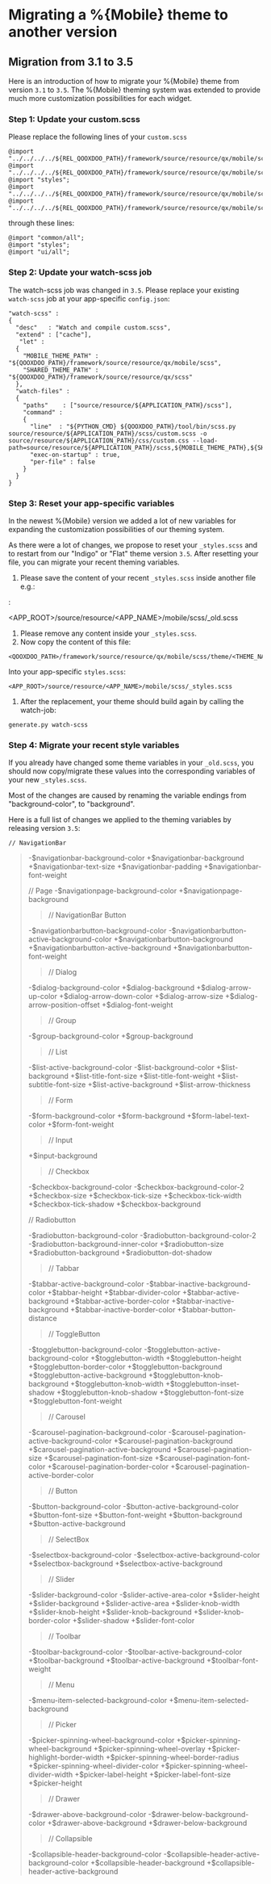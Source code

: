 Migrating a %{Mobile} theme to another version
==============================================

Migration from 3.1 to 3.5
-------------------------

Here is an introduction of how to migrate your %{Mobile} theme from version `3.1` to `3.5`. The %{Mobile} theming system was extended to provide much more customization possibilities for each widget.

### Step 1: Update your custom.scss

Please replace the following lines of your `custom.scss`

    @import "../../../../${REL_QOOXDOO_PATH}/framework/source/resource/qx/mobile/scss/common/base";
    @import "../../../../${REL_QOOXDOO_PATH}/framework/source/resource/qx/mobile/scss/theme/styles";
    @import "styles";
    @import "../../../../${REL_QOOXDOO_PATH}/framework/source/resource/qx/mobile/scss/basic/basic";
    @import "../../../../${REL_QOOXDOO_PATH}/framework/source/resource/qx/mobile/scss/theme/theme";

through these lines:

    @import "common/all";
    @import "styles";
    @import "ui/all";

### Step 2: Update your watch-scss job

The watch-scss job was changed in `3.5`. Please replace your existing `watch-scss` job at your app-specific `config.json`:

    "watch-scss" :
    {
      "desc"   : "Watch and compile custom.scss",
      "extend" : ["cache"],
       "let" :
      {
        "MOBILE_THEME_PATH" : "${QOOXDOO_PATH}/framework/source/resource/qx/mobile/scss",
        "SHARED_THEME_PATH" : "${QOOXDOO_PATH}/framework/source/resource/qx/scss"
      },
      "watch-files" :
      {
        "paths"    : ["source/resource/${APPLICATION_PATH}/scss"],
        "command" :
        {
          "line"  : "${PYTHON_CMD} ${QOOXDOO_PATH}/tool/bin/scss.py source/resource/${APPLICATION_PATH}/scss/custom.scss -o source/resource/${APPLICATION_PATH}/css/custom.css --load-path=source/resource/${APPLICATION_PATH}/scss,${MOBILE_THEME_PATH},${SHARED_THEME_PATH}",
          "exec-on-startup" : true,
          "per-file" : false
        }
      }
    }

### Step 3: Reset your app-specific variables

In the newest %{Mobile} version we added a lot of new variables for expanding the customization possibilities of our theming system.

As there were a lot of changes, we propose to reset your `_styles.scss` and to restart from our "Indigo" or "Flat" theme version `3.5`. After resetting your file, you can migrate your recent theming variables.

1.  Please save the content of your recent `_styles.scss` inside another file e.g.:

:

\<APP\_ROOT\>/source/resource/\<APP\_NAME\>/mobile/scss/\_old.scss

1.  Please remove any content inside your `_styles.scss`.
2.  Now copy the content of this file:

<!-- -->

    <QOOXDOO_PATH>/framework/source/resource/qx/mobile/scss/theme/<THEME_NAME>/_styles.scss

Into your app-specific `styles.scss`:

    <APP_ROOT>/source/resource/<APP_NAME>/mobile/scss/_styles.scss

1.  After the replacement, your theme should build again by calling the watch-job:

<!-- -->

    generate.py watch-scss

### Step 4: Migrate your recent style variables

If you already have changed some theme variables in your `_old.scss`, you should now copy/migrate these values into the corresponding variables of your new `_styles.scss`.

Most of the changes are caused by renaming the variable endings from "background-color", to "background".

Here is a full list of changes we applied to the theming variables by releasing version `3.5`:

    // NavigationBar

> -\$navigationbar-background-color +\$navigationbar-background +\$navigationbar-text-size +\$navigationbar-padding +\$navigationbar-font-weight
>
> // Page -\$navigationpage-background-color +\$navigationpage-background
>
> > // NavigationBar Button
>
> -\$navigationbarbutton-background-color -\$navigationbarbutton-active-background-color +\$navigationbarbutton-background +\$navigationbarbutton-active-background +\$navigationbarbutton-font-weight
>
> > // Dialog
>
> -\$dialog-background-color +\$dialog-background +\$dialog-arrow-up-color +\$dialog-arrow-down-color +\$dialog-arrow-size +\$dialog-arrow-position-offset +\$dialog-font-weight
>
> > // Group
>
> -\$group-background-color +\$group-background
>
> > // List
>
> -\$list-active-background-color -\$list-background-color +\$list-background +\$list-title-font-size +\$list-title-font-weight +\$list-subtitle-font-size +\$list-active-background +\$list-arrow-thickness
>
> > // Form
>
> -\$form-background-color +\$form-background +\$form-label-text-color +\$form-font-weight
>
> > // Input
>
> +\$input-background
>
> > // Checkbox
>
> -\$checkbox-background-color -\$checkbox-background-color-2 +\$checkbox-size +\$checkbox-tick-size +\$checkbox-tick-width +\$checkbox-tick-shadow +\$checkbox-background
>
> // Radiobutton
>
> -\$radiobutton-background-color -\$radiobutton-background-color-2 -\$radiobutton-background-inner-color +\$radiobutton-size +\$radiobutton-background +\$radiobutton-dot-shadow
>
> > // Tabbar
>
> -\$tabbar-active-background-color -\$tabbar-inactive-background-color +\$tabbar-height +\$tabbar-divider-color +\$tabbar-active-background +\$tabbar-active-border-color +\$tabbar-inactive-background +\$tabbar-inactive-border-color +\$tabbar-button-distance
>
> > // ToggleButton
>
> -\$togglebutton-background-color -\$togglebutton-active-background-color +\$togglebutton-width +\$togglebutton-height +\$togglebutton-border-color +\$togglebutton-background +\$togglebutton-active-background +\$togglebutton-knob-background +\$togglebutton-knob-width +\$togglebutton-inset-shadow +\$togglebutton-knob-shadow +\$togglebutton-font-size +\$togglebutton-font-weight
>
> > // Carousel
>
> -\$carousel-pagination-background-color -\$carousel-pagination-active-background-color +\$carousel-pagination-background +\$carousel-pagination-active-background +\$carousel-pagination-size +\$carousel-pagination-font-size +\$carousel-pagination-font-color +\$carousel-pagination-border-color +\$carousel-pagination-active-border-color
>
> > // Button
>
> -\$button-background-color -\$button-active-background-color +\$button-font-size +\$button-font-weight +\$button-background +\$button-active-background
>
> > // SelectBox
>
> -\$selectbox-background-color -\$selectbox-active-background-color +\$selectbox-background +\$selectbox-active-background
>
> > // Slider
>
> -\$slider-background-color -\$slider-active-area-color +\$slider-height +\$slider-background +\$slider-active-area +\$slider-knob-width +\$slider-knob-height +\$slider-knob-background +\$slider-knob-border-color +\$slider-shadow +\$slider-font-color
>
> > // Toolbar
>
> -\$toolbar-background-color -\$toolbar-active-background-color +\$toolbar-background +\$toolbar-active-background +\$toolbar-font-weight
>
> > // Menu
>
> -\$menu-item-selected-background-color +\$menu-item-selected-background
>
> > // Picker
>
> -\$picker-spinning-wheel-background-color +\$picker-spinning-wheel-background +\$picker-spinning-wheel-overlay +\$picker-highlight-border-width +\$picker-spinning-wheel-border-radius +\$picker-spinning-wheel-divider-color +\$picker-spinning-wheel-divider-width +\$picker-label-height +\$picker-label-font-size +\$picker-height
>
> > // Drawer
>
> -\$drawer-above-background-color -\$drawer-below-background-color +\$drawer-above-background +\$drawer-below-background
>
> > // Collapsible
>
> -\$collapsible-header-background-color -\$collapsible-header-active-background-color +\$collapsible-header-background +\$collapsible-header-active-background
